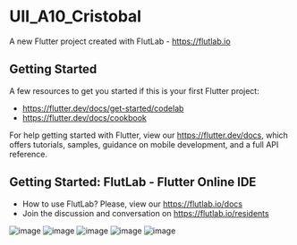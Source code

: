 # UII_A10_Cristobal

A new Flutter project created with FlutLab - https://flutlab.io

## Getting Started

A few resources to get you started if this is your first Flutter project:

- https://flutter.dev/docs/get-started/codelab
- https://flutter.dev/docs/cookbook

For help getting started with Flutter, view our
https://flutter.dev/docs, which offers tutorials,
samples, guidance on mobile development, and a full API reference.

## Getting Started: FlutLab - Flutter Online IDE

- How to use FlutLab? Please, view our https://flutlab.io/docs
- Join the discussion and conversation on https://flutlab.io/residents


![image](https://github.com/LBrandonC06/UII_A10_DrawerForm/assets/143548973/af78f6da-41c1-480d-a4aa-9148fb3bafa6)
![image](https://github.com/LBrandonC06/UII_A10_DrawerForm/assets/143548973/47cfa9a6-61ce-499b-8c41-df072dc62d57)
![image](https://github.com/LBrandonC06/UII_A10_DrawerForm/assets/143548973/78d66931-05d3-439e-82bd-849ec26216ca)
![image](https://github.com/LBrandonC06/UII_A10_DrawerForm/assets/143548973/77217f1d-7452-41e4-956d-59138e736959)
![image](https://github.com/LBrandonC06/UII_A10_DrawerForm/assets/143548973/447d651b-b9ea-471e-bea4-0b0363858068)

